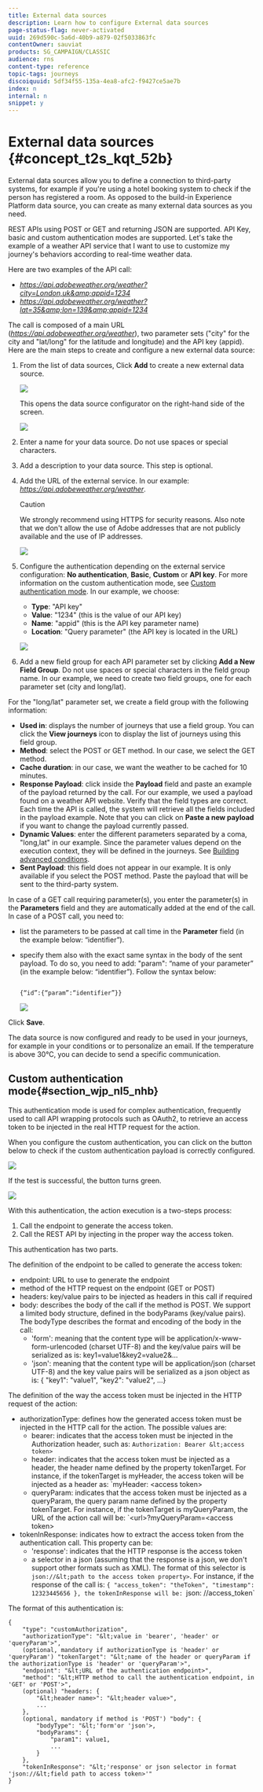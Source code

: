 ```yaml
---
title: External data sources 
description: Learn how to configure External data sources 
page-status-flag: never-activated
uuid: 269d590c-5a6d-40b9-a879-02f5033863fc
contentOwner: sauviat
products: SG_CAMPAIGN/CLASSIC
audience: rns
content-type: reference
topic-tags: journeys
discoiquuid: 5df34f55-135a-4ea8-afc2-f9427ce5ae7b
index: n
internal: n
snippet: y
---
```



# External data sources {#concept_t2s_kqt_52b}

External data sources allow you to define a connection to third-party systems, for example if you're using a hotel booking system to check if the person has registered a room. As opposed to the build-in Experience Platform data source, you can create as many external data sources as you need.

REST APIs using POST or GET and returning JSON are supported. API Key, basic and custom authentication modes are supported.
Let's take the example of a weather API service that I want to use to customize my journey's behaviors according to real-time weather data.

Here are two examples of the API call:

* _https://api.adobeweather.org/weather?city=London,uk&amp;appid=1234_
* _https://api.adobeweather.org/weather?lat=35&amp;lon=139&amp;appid=1234_

The call is composed of a main URL (_https://api.adobeweather.org/weather_), two parameter sets ("city" for the city and "lat/long" for the latitude and longitude) and the API key (appid).
Here are the main steps to create and configure a new external data source:

1. From the list of data sources, Click **Add** to create a new external data source.

    ![](../assets/journey25.png)

    This opens the data source configurator on the right-hand side of the screen.

    ![](../assets/journey26.png)

1. Enter a name for your data source. Do not use spaces or special characters.
1. Add a description to your data source. This step is optional.
1. Add the URL of the external service. In our example: _https://api.adobeweather.org/weather_.

     >[!CAUTION]
    >
    >We strongly recommend using HTTPS for security reasons. Also note that we don't allow the use of Adobe addresses that are not publicly available and the use of IP addresses.

    ![](../assets/journey27.png)

1. Configure the authentication depending on the external service configuration: **No authentication**, **Basic**, **Custom** or **API key**. For more information on the custom authentication mode, see [Custom authentication mode](../datasource/dsexternal.md#concept_t2s_kqt_52b/section_wjp_nl5_nhb). In our example, we choose:

    * **Type**: "API key"
    * **Value**: "1234" (this is the value of our API key)
    * **Name**: "appid" (this is the API key parameter name)
    * **Location**: "Query parameter" (the API key is located in the URL)

    ![](../assets/journey28.png)

1. Add a new field group for each API parameter set by clicking **Add a New Field Group**. Do not use spaces or special characters in the field group name. In our example, we need to create two field groups, one for each parameter set (city and long/lat). 

For the "long/lat" parameter set, we create a field group with the following information:

* **Used in**: displays the number of journeys that use a field group. You can click the **View journeys** icon to display the list of journeys using this field group.
* **Method**: select the POST or GET method. In our case, we select the GET method.
* **Cache duration**: in our case, we want the weather to be cached for 10 minutes.
* **Response Payload**: click inside the **Payload** field and paste an example of the payload returned by the call. For our example, we used a payload found on a weather API website. Verify that the field types are correct. Each time the API is called, the system will retrieve all the fields included in the payload example. Note that you can click on **Paste a new payload** if you want to change the payload currently passed.
* **Dynamic Values**: enter the different parameters separated by a coma, "long,lat" in our example. Since the parameter values depend on the execution context, they will be defined in the journeys. See [Building advanced conditions](../expression/expressionadvanced.md#concept_uyj_trt_52b).
* **Sent Payload**: this field does not appear in our example. It is only available if you select the POST method. Paste the payload that will be sent to the third-party system.

In case of a GET call requiring parameter(s), you enter the parameter(s) in the **Parameters** field and they are automatically added at the end of the call. In case of a POST call, you need to:

* list the parameters to be passed at call time in the **Parameter** field (in the example below: “identifier”).
* specify them also with the exact same syntax in the body of the sent payload. To do so, you need to add: "param": “name of your parameter” (in the example below: “identifier”). Follow the syntax below:

    ```

    {“id”:{“param”:“identifier”}}
    ```

    ![](../assets/journey29.png)

Click **Save**.

The data source is now configured and ready to be used in your journeys, for example in your conditions or to personalize an email. If the temperature is above 30°C, you can decide to send a specific communication.

## Custom authentication mode{#section_wjp_nl5_nhb}

This authentication mode is used for complex authentication, frequently used to call API wrapping protocols such as OAuth2, to retrieve an access token to be injected in the real HTTP request for the action.

When you configure the custom authentication, you can click on the button below to check if the custom authentication payload is correctly configured.

![](../assets/journey29-bis.png)

If the test is successful, the button turns green.

![](../assets/journey29-ter.png)

With this authentication, the action execution is a two-steps process:

1. Call the endpoint to generate the access token.
1. Call the REST API by injecting in the proper way the access token.

This authentication has two parts.

The definition of the endpoint to be called to generate the access token:

* endpoint: URL to use to generate the endpoint
* method of the HTTP request on the endpoint (GET or POST)
* headers: key/value pairs to be injected as headers in this call if required
* body: describes the body of the call if the method is POST. We support a limited body structure, defined in the bodyParams (key/value pairs). The bodyType describes the format and encoding of the body in the call: 
    * 'form': meaning that the content type will be application/x-www-form-urlencoded (charset UTF-8) and the key/value pairs will be serialized as is: key1=value1&amp;key2=value2&amp;...
    * 'json': meaning that the content type will be application/json (charset UTF-8) and the key value pairs will be serialized as a json object as is: { "key1": "value1", "key2": "value2", ...}

The definition of the way the access token must be injected in the HTTP request of the action:

* authorizationType: defines how the generated access token must be injected in the HTTP call for the action. The possible values are:
    * bearer: indicates that the access token must be injected in the Authorization header, such as: `Authorization: Bearer &lt;access token>`
    * header: indicates that the access token must be injected as a header, the header name defined by the property tokenTarget. For instance, if the tokenTarget is myHeader, the access token will be injected as a header as: `myHeader: &lt;access token>
    * queryParam: indicates that the access token must be injected as a queryParam, the query param name defined by the property tokenTarget. For instance, if the tokenTarget is myQueryParam, the URL of the action call will be: `&lt;url>?myQueryParam=&lt;access token>
* tokenInResponse: indicates how to extract the access token from the authentication call. This property can be:
    * 'response': indicates that the HTTP response is the access token
    * a selector in a json (assuming that the response is a json, we don't support other formats such as XML). The format of this selector is `json://&lt;path to the access token property>`. For instance, if the response of the call is: `{ "access_token": "theToken", "timestamp": 12323445656 }, the tokenInResponse will be: `json: //access_token`

The format of this authentication is:

```
{
    "type": "customAuthorization",
    "authorizationType": "&lt;value in 'bearer', 'header' or 'queryParam'>",
    (optional, mandatory if authorizationType is 'header' or 'queryParam') "tokenTarget": "&lt;name of the header or queryParam if the authorizationType is 'header' or 'queryParam'>",
    "endpoint": "&lt;URL of the authentication endpoint>",
    "method": "&lt;HTTP method to call the authentication endpoint, in 'GET' or 'POST'>",
    (optional) "headers: {
        "&lt;header name>": "&lt;header value>",
        ...
    },
    (optional, mandatory if method is 'POST') "body": {
        "bodyType": "&lt;'form'or 'json'>,
        "bodyParams": {
            "param1": value1,
            ...
        }
    },
    "tokenInResponse": "&lt;'response' or json selector in format 'json://&lt;field path to access token>'"
}
```
